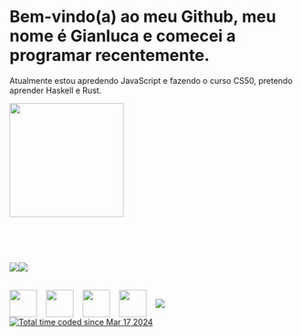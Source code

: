 <!--
<h2 style= "font-size: 3.125rem; color: #bd93f9; font-weight: bold; padding-top: 2rem;"> Hello there! <img src="https://dkrn4sk0rn31v.cloudfront.net/2018/05/29070459/pixelart-octocat.gif" width="50"></h2> --> 
# Bem-vindo(a) ao meu Github, meu nome é Gianluca e comecei a programar recentemente. 

Atualmente estou apredendo JavaScript e fazendo o curso CS50, pretendo aprender Haskell e Rust.


<img src="https://media.tenor.com/s8uZEeyOAeQAAAAi/strawhats-one-piece.gif" width="200">


<div style="margin-top: 3rem; display: flex; align-items: flex-start;">
 <a href="https://github.com/anuraghazra/convoychat">
    <img align="top" style="padding-top:2rem;" src="https://github-readme-stats.vercel.app/api/top-langs/?username=gianlucabonatto&langs_count=8&theme=radical" />
  </a>

  <div>
   <a href="https://github.com/anuraghazra/github-readme-stats">
      <img align="top" style="padding-top:2rem"  src="https://github-readme-stats.vercel.app/api?username=gianlucabonatto&show_icons=true&theme=radical"/>
   </a>
   <!--<img height="180em"  style="padding-top:2rem" src="https://activity-graph.herokuapp.com/graph?username=sergiobonatto&theme=react-dark"> -->
  </div>
</div>


<div style="justify-content: space-between; display: grid; grid-auto-flow: column;">
<div style="display: flex; align-items: center;">
   <img src="https://img.icons8.com/color/50/000000/javascript--v2.png" style="padding-top:2rem; margin-right: 1rem; width: 48px; height: 48px" />
   <img src="https://user-images.githubusercontent.com/52257001/233252292-11fcb2db-e7fb-430e-b438-e3ac9a994c2d.png" style="padding-top:2rem; margin-right: 1rem; width: 48px; height: 48px"/>
   <img src="https://user-images.githubusercontent.com/52257001/233252444-2cf0a784-da71-4e90-a7c8-79e031f84dab.png" style="padding-top:2rem; margin-right: 1rem; width: 48px; height: 48px"/>
   <img src="https://img.icons8.com/color/50/000000/css3.png" style="padding-top:2rem; margin-right: 1rem; width: 48px; height: 48px"/>
   <img src="https://img.icons8.com/color/48/000000/html-5--v1.png" style="padding-top:2rem; margin-right: 1rem; max-width: 48px; max-height: 48px ">
</div>
</div>
<a href="https://wakatime.com/@018e4dad-599d-4658-bcd6-6e67c5696782"><img src="https://wakatime.com/badge/user/018e4dad-599d-4658-bcd6-6e67c5696782.svg" alt="Total time coded since Mar 17 2024" /></a>


